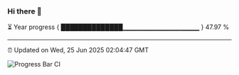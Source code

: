 ### Hi there 👋

⏳ Year progress { ██████████████▁▁▁▁▁▁▁▁▁▁▁▁▁▁▁▁ } 47.97 %

---

⏰ Updated on Wed, 25 Jun 2025 02:04:47 GMT

![Progress Bar CI](https://github.com/ZhaoGui/ZhaoGui/workflows/Progress%20Bar%20CI/badge.svg)
